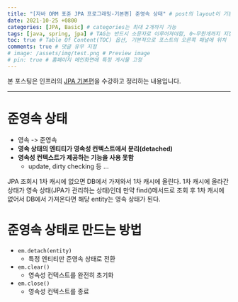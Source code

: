 ```yaml
---
title: "[자바 ORM 표준 JPA 프로그래밍-기본편] 준영속 상태" # post의 layout이 기본적으로 post로 설정되어있어서 Front Matter에 따로 layout변수를 만들어 주지 않아도 됨
date: 2021-10-25 +0800
categories: [JPA, Basic] # categories는 최대 2개까지 가능
tags: [java, spring, jpa] # TAG는 반드시 소문자로 이루어져야함, 0~무한개까지 지정 가능
toc: true # Table Of Content(TOC) 옵션, 기본적으로 포스트의 오른쪽 패널에 위치
comments: true # 댓글 유무 지정
# image: /assets/img/test.png # Preview image
# pin: true # 홈페이지 메인화면에 특정 게시물 고정
---
```


본 포스팅은 인프러의 [JPA 기본편](https://www.inflearn.com/course/ORM-JPA-Basic#)을 수강하고 정리하는 내용입니다.

<hr>

# 준영속 상태

- 영속 -> 준영속
- <b>영속 상태의 엔티티가 영속성 컨텍스트에서 분리(detached)</b>
- <b>영속성 컨텍스트가 제공하는 기능을 사용 못함</b>
  - update, dirty checking 등 ...

JPA 조회시 1차 캐시에 없으면 DB에서 가져와서 1차 캐시에 올린다. 1차 캐시에 올라간 상태가 영속 상태(JPA가 관리하는 상태)인데 만약 find()메서드로 조회 후 1차 캐시에 없어서 DB에서 가져온다면 해당 entity는 영속 상태가 된다.

# 준영속 상태로 만드는 방법
- `em.detach(entity)`
  - 특정 엔티티만 준영속 상태로 전환
- `em.clear()`
  - 영속성 컨텍스트를 완전히 초기화
- `em.close()`
  - 영속성 컨텍스트를 종료
